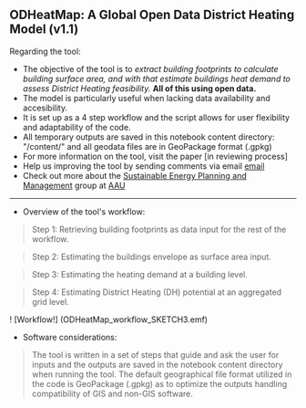 ODHeatMap: A Global Open Data District Heating Model (v1.1)
---
Regarding the tool:
  * The objective of the tool is to *extract building footprints to calculate building surface area, and with that estimate buildings heat demand to assess District Heating feasibility.* **All of this using open data.**
  * The model is particularly useful when lacking data availability and accesibility.
  * It is set up as a 4 step workflow and the script allows for user flexibility and adaptability of the code.
  * All temporary outputs are saved in this notebook content directory: "/content/" and all geodata files are in GeoPackage format (.gpkg)
* For more information on the tool, visit the paper [in reviewing process]
* Help us improving the tool by sending comments via email [email](<'diana@plan.aau.dk'>)
* Check out more about the [Sustainable Energy Planning and Management](https://www.en.aau.dk/education/master/urban-energy-and-environmental-planning/sustainable-energy-planning-management) group  at [AAU](https://www.en.aau.dk/)
---
* Overview of the tool's workflow:

> Step 1: Retrieving building footprints as data input for the rest of the workflow.

> Step 2: Estimating the buildings envelope as surface area input.

> Step 3: Estimating the heating demand at a building level.

> Step 4: Estimating District Heating (DH) potential at an aggregated grid level.

! [Workflow!] (ODHeatMap_workflow_SKETCH3.emf)

* Software considerations:
> The tool is written in a set of steps that guide and ask the user for inputs and the outputs are saved in the notebook content directory when running the tool.
> The default geographical file format utilized in the code is GeoPackage (.gpkg) as to optimize the outputs handling compatibility of GIS and non-GIS software.
